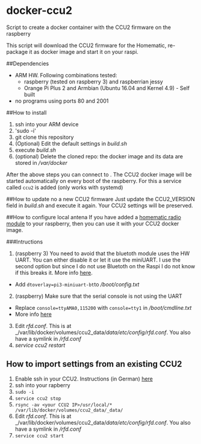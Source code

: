# docker-ccu2
Script to create a docker container with the CCU2 firmware on the raspberry

This script will download the CCU2 firmware for the Homematic, re-package it as docker image and start it on your raspi.

##Dependencies

* ARM HW. Following combinations tested:
  * raspberry (tested on raspberry 3) and raspberrian jessy
  * Orange Pi Plus 2 and Armbian (Ubuntu 16.04 and Kernel 4.9) - Self built
* no programs using ports 80 and 2001

##How to install
1. ssh into your ARM device
2. 'sudo -i'
3. git clone this repository
4. (Optional) Edit the default settings in _build.sh_
5. execute _build.sh_
6. (optional) Delete the cloned repo: the docker image and its data are stored in _/var/docker_

After the above steps you can connect to <IP address of your raspberry>. The CCU2 docker image will be started automatically on every boot of the raspberry. For this a service called `ccu2` is added (only works with systemd)

##How to update no a new CCU2 firmware
Just update the CCU2_VERSION field in _build.sh_ and execute it again. Your CCU2 settings will be preserved.

##How to configure local antena
If you have added a [homematic radio module](http://www.elv.de/homematic-funkmodul-fuer-raspberry-pi-bausatz.html) to your raspberry, then you can use it with your CCU2 docker image.

###Intructions
1. (raspberry 3) You need to avoid that the bluetoth module uses the HW UART. You can either disable it or let it use the miniUART. I use the second option but since I do not use Bluetoth on the Raspi I do not know if this breaks it. More info [here](http://raspberrypi.stackexchange.com/questions/45570/how-do-i-make-serial-work-on-the-raspberry-pi3).
  * Add `dtoverlay=pi3-miniuart-bt`to _/boot/config.txt_
2. (raspberry) Make sure that the serial console is not using the UART
  * Replace `console=ttyAMA0,115200` with `console=tty1` in _/boot/cmdline.txt_
  * More info [here](http://raspberrypihobbyist.blogspot.de/2012/08/raspberry-pi-serial-port.html)
3. Edit _rfd.conf_. This is at _/var/lib/docker/volumes/ccu2_data/_data/etc/config/rfd.conf_. You also have a symlink in _<git checkout>/rfd.conf_
4. _service ccu2 restart_

## How to import settings from an existing CCU2
1. Enable ssh in your CCU2. Instructions (in German) [here](https://www.homematic-inside.de/tecbase/homematic/generell/item/zugriff-auf-das-dateisystem-der-ccu-2)
2. ssh into your rapberry
3. `sudo -i`
4. `service ccu2 stop`
5. `rsync -av <your CCU2 IP>/usr/local/*  /var/lib/docker/volumes/ccu2_data/_data/`
6. Edit _rfd.conf_. This is at _/var/lib/docker/volumes/ccu2_data/_data/etc/config/rfd.conf_. You also have a symlink in _<git checkout>/rfd.conf_
8. `service ccu2 start`
